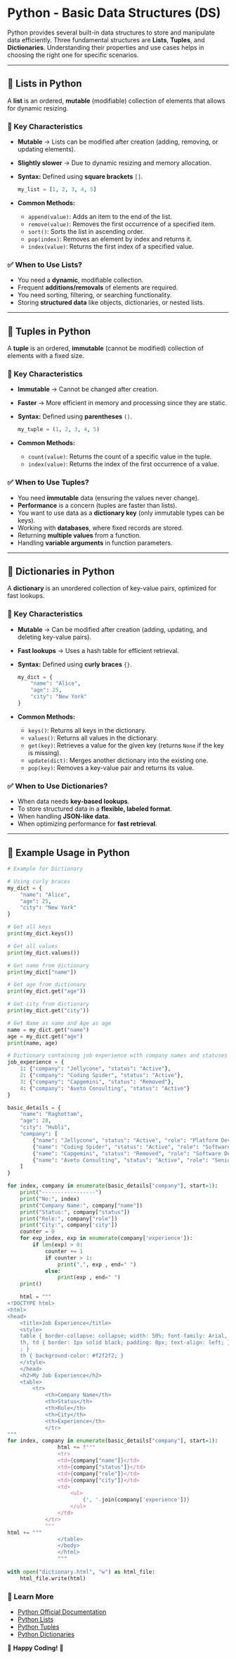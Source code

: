 # Python - Basic Data Structures (DS)

Python provides several built-in data structures to store and manipulate data efficiently. Three fundamental structures are **Lists**, **Tuples**, and **Dictionaries**. Understanding their properties and use cases helps in choosing the right one for specific scenarios.

---

## 📌 Lists in Python
A **list** is an ordered, **mutable** (modifiable) collection of elements that allows for dynamic resizing.

### 🔹 Key Characteristics
- **Mutable** → Lists can be modified after creation (adding, removing, or updating elements).
- **Slightly slower** → Due to dynamic resizing and memory allocation.
- **Syntax:** Defined using **square brackets** `[]`.
  
  ```python
  my_list = [1, 2, 3, 4, 5]
  ```
- **Common Methods:**
  - `append(value)`: Adds an item to the end of the list.
  - `remove(value)`: Removes the first occurrence of a specified item.
  - `sort()`: Sorts the list in ascending order.
  - `pop(index)`: Removes an element by index and returns it.
  - `index(value)`: Returns the first index of a specified value.

### ✅ When to Use Lists?
- You need a **dynamic**, modifiable collection.
- Frequent **additions/removals** of elements are required.
- You need sorting, filtering, or searching functionality.
- Storing **structured data** like objects, dictionaries, or nested lists.

---

## 📌 Tuples in Python
A **tuple** is an ordered, **immutable** (cannot be modified) collection of elements with a fixed size.

### 🔹 Key Characteristics
- **Immutable** → Cannot be changed after creation.
- **Faster** → More efficient in memory and processing since they are static.
- **Syntax:** Defined using **parentheses** `()`.
  
  ```python
  my_tuple = (1, 2, 3, 4, 5)
  ```
- **Common Methods:**
  - `count(value)`: Returns the count of a specific value in the tuple.
  - `index(value)`: Returns the index of the first occurrence of a value.

### ✅ When to Use Tuples?
- You need **immutable** data (ensuring the values never change).
- **Performance** is a concern (tuples are faster than lists).
- You want to use data as a **dictionary key** (only immutable types can be keys).
- Working with **databases**, where fixed records are stored.
- Returning **multiple values** from a function.
- Handling **variable arguments** in function parameters.



---

## 📌 Dictionaries in Python
A **dictionary** is an unordered collection of key-value pairs, optimized for fast lookups.

### 🔹 Key Characteristics
- **Mutable** → Can be modified after creation (adding, updating, and deleting key-value pairs).
- **Fast lookups** → Uses a hash table for efficient retrieval.
- **Syntax:** Defined using **curly braces** `{}`.
  
  ```python
  my_dict = {
      "name": "Alice",
      "age": 25,
      "city": "New York"
  }
  ```
- **Common Methods:**
  - `keys()`: Returns all keys in the dictionary.
  - `values()`: Returns all values in the dictionary.
  - `get(key)`: Retrieves a value for the given key (returns `None` if the key is missing).
  - `update(dict)`: Merges another dictionary into the existing one.
  - `pop(key)`: Removes a key-value pair and returns its value.

### ✅ When to Use Dictionaries?
- When data needs **key-based lookups**.
- To store structured data in a **flexible, labeled format**.
- When handling **JSON-like data**.
- When optimizing performance for **fast retrieval**.

---

## 📌 Example Usage in Python

```python
# Example for Dictionary

# Using curly braces
my_dict = {
    "name": "Alice",
    "age": 25,
    "city": "New York"
}

# Get all keys
print(my_dict.keys())

# Get all values
print(my_dict.values())

# Get name from dictionary
print(my_dict["name"])

# Get age from dictionary
print(my_dict.get("age"))

# Get city from dictionary
print(my_dict.get("city"))

# Get Name as name and Age as age
name = my_dict.get("name")
age = my_dict.get("age")
print(name, age)

# Dictionary containing job experience with company names and statuses
job_experience = {
    1: {"company": "Jellycone", "status": "Active"},
    2: {"company": "Coding Spider", "status": "Active"},
    3: {"company": "Capgemini", "status": "Removed"},
    4: {"company": "Aveto Consulting", "status": "Active"}
}

basic_details = {
    "name": "Raghottam",
    "age": 28,
    "city": "Hubli",
    "company": [
        {"name": "Jellycone", "status": "Active", "role": "Platform Developer", "city": "Hubli", "experience": ['Intern', 'Platform Developer']},
        {"name": "Coding Spider", "status": "Active", "role": "Software Developer", "city": "Hubli", "experience": ['Software Engineer']},
        {"name": "Capgemini", "status": "Removed", "role": "Software Developer", "city": "Not Specified", "experience": ['']},
        {"name": "Aveto Consulting", "status": "Active", "role": "Senior Software Developer", "city": "Bangalore - Remote", "experience": ['Associate', 'Software Engineer', 'Senior Software Developer']}
    ]
}

for index, company in enumerate(basic_details["company"], start=1):
    print("-----------------") 
    print("No:", index)
    print("Company Name:", company["name"])
    print("Status:", company["status"])
    print("Role:", company["role"]) 
    print("City:", company['city'])
    counter = 0
    for exp_index, exp in enumerate(company['experience']):
        if len(exp) > 0:
            counter += 1
            if counter > 1:
                print(",", exp , end=" ")
            else:
                print(exp , end=" ")
    print()

    html = """
<!DOCTYPE html>
<html>
<head>
    <title>Job Experience</title>
    <style>
    table { border-collapse: collapse; width: 50%; font-family: Arial, sans-serif; }
    th, td { border: 1px solid black; padding: 8px; text-align: left; }
    ; }
    th { background-color: #f2f2f2; }
    </style>
    </head>
    <h2>My Job Experience</h2>
    <table>
        <tr>
            <th>Company Name</th>
            <th>Status</th>
            <th>Role</th>
            <th>City</th>
            <th>Experience</th>
            </tr>
"""
for index, company in enumerate(basic_details["company"], start=1):
                html += f"""
                <tr>
                <td>{company["name"]}</td>
                <td>{company["status"]}</td>
                <td>{company["role"]}</td>
                <td>{company["city"]}</td>
                <td>
                    <ul>
                        {', '.join(company['experience'])}
                    </ul>
                </td>
            </tr>
            """
html += """
                </table>
                </body>
                </html>
                """
            
with open("dictionary.html", "w") as html_file:
    html_file.write(html)
```

### 📖 Learn More
- [Python Official Documentation](https://docs.python.org/3/)
- [Python Lists](https://docs.python.org/3/tutorial/datastructures.html#more-on-lists)
- [Python Tuples](https://docs.python.org/3/tutorial/datastructures.html#tuples-and-sequences)
- [Python Dictionaries](https://docs.python.org/3/tutorial/datastructures.html#dictionaries)

🚀 **Happy Coding!** 🎯
